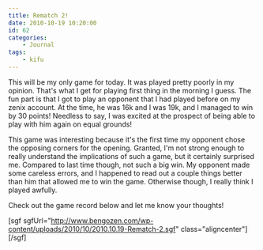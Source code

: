 ```yaml
---
title: Rematch 2!
date: 2010-10-19 10:20:00
id: 62
categories:
	- Journal
tags:
	- kifu
---
```


This will be my only game for today. It was played pretty poorly in my opinion. That's what I get for playing first thing in the morning I guess. The fun part is that I got to play an opponent that I had played before on my zenix account. At the time, he was 16k and I was 19k, and I managed to win by 30 points! Needless to say, I was excited at the prospect of being able to play with him again on equal grounds!

<!--more-->

This game was interesting because it's the first time my opponent chose the opposing corners for the opening. Granted, I'm not strong enough to really understand the implications of such a game, but it certainly surprised me. Compared to last time though, not such a big win. My opponent made some careless errors, and I happened to read out a couple things better than him that allowed me to win the game. Otherwise though, I really think I played awfully.

Check out the game record below and let me know your thoughts!

[sgf sgfUrl="http://www.bengozen.com/wp-content/uploads/2010/10/2010.10.19-Rematch-2.sgf" class="aligncenter"][/sgf]
